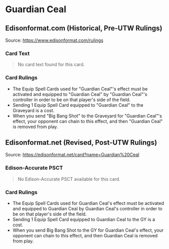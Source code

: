 # Guardian Ceal

## Edisonformat.com (Historical, Pre-UTW Rulings)

Source: https://www.edisonformat.com/rulings

### Card Text

> No card text found for this card.

### Card Rulings

*   The Equip Spell Cards used for "Guardian Ceal"'s effect must be activated and equipped to "Guardian Ceal" by "Guardian Ceal"'s controller in order to be on that player's side of the field.
*   Sending 1 Equip Spell Card equipped to "Guardian Ceal" to the Graveyard is a cost.
*   When you send "Big Bang Shot" to the Graveyard for "Guardian Ceal"'s effect, your opponent can chain to this effect, and then "Guardian Ceal" is removed from play.

## Edisonformat.net (Revised, Post-UTW Rulings)

Source: https://edisonformat.net/card?name=Guardian%20Ceal

### Edison-Accurate PSCT

> No Edison-Accurate PSCT available for this card.

### Card Rulings

*   The Equip Spell Cards used for Guardian Ceal's effect must be activated and equipped to Guardian Ceal by Guardian Ceal's controller in order to be on that player's side of the field.
*   Sending 1 Equip Spell Card equipped to Guardian Ceal to the GY is a cost.
*   When you send Big Bang Shot to the GY for Guardian Ceal's effect, your opponent can chain to this effect, and then Guardian Ceal is removed from play.
            